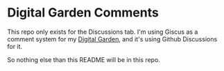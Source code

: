 # Digital Garden Comments

This repo only exists for the Discussions tab. I'm using Giscus as a comment system for my [Digital Garden](https://notes.rinnray.dev), and it's using Github Discussions for it.

So nothing else than this README will be in this repo.
